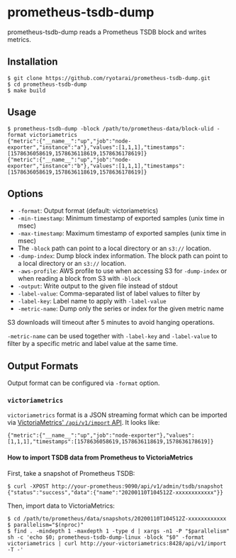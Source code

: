 # prometheus-tsdb-dump

prometheus-tsdb-dump reads a Prometheus TSDB block and writes metrics.

## Installation

```
$ git clone https://github.com/ryotarai/prometheus-tsdb-dump.git
$ cd prometheus-tsdb-dump
$ make build
```

## Usage

```
$ prometheus-tsdb-dump -block /path/to/prometheus-data/block-ulid -format victoriametrics
{"metric":{"__name__":"up","job":"node-exporter","instance":"a"},"values":[1,1,1],"timestamps":[1578636058619,1578636118619,1578636178619]}
{"metric":{"__name__":"up","job":"node-exporter","instance":"b"},"values":[1,1,1],"timestamps":[1578636058619,1578636118619,1578636178619]}
```

## Options

- `-format`: Output format (default: victoriametrics)
- `-min-timestamp`: Minimum timestamp of exported samples (unix time in msec)
- `-max-timestamp`: Maximum timestamp of exported samples (unix time in msec)
- The `-block` path can point to a local directory or an `s3://` location.
- `-dump-index`: Dump block index information. The block path can point to a
  local directory or an `s3://` location.
- `-aws-profile`: AWS profile to use when accessing S3 for `-dump-index` or
  when reading a block from S3 with `-block`
- `-output`: Write output to the given file instead of stdout
- `-label-value`: Comma-separated list of label values to filter by
- `-label-key`: Label name to apply with `-label-value`
- `-metric-name`: Dump only the series or index for the given metric name

S3 downloads will timeout after 5 minutes to avoid hanging operations.

`-metric-name` can be used together with `-label-key` and `-label-value` to
filter by a specific metric and label value at the same time.

## Output Formats

Output format can be configured via `-format` option.

### `victoriametrics`

`victoriametrics` format is a JSON streaming format which can be imported via [VictoriaMetrics' `/api/v1/import` API](https://github.com/VictoriaMetrics/VictoriaMetrics#how-to-import-time-series-data). It looks like:

```
{"metric":{"__name__":"up","job":"node-exporter"},"values":[1,1,1],"timestamps":[1578636058619,1578636118619,1578636178619]}
```

#### How to import TSDB data from Prometheus to VictoriaMetrics

First, take a snapshot of Prometheus TSDB:

```
$ curl -XPOST http://your-prometheus:9090/api/v1/admin/tsdb/snapshot
{"status":"success","data":{"name":"20200110T104512Z-xxxxxxxxxxxx"}}
```

Then, import data to VictoriaMetrics:

```
$ cd /path/to/prometheus/data/snapshots/20200110T104512Z-xxxxxxxxxxxx
$ parallelism="$(nproc)"
$ find . -mindepth 1 -maxdepth 1 -type d | xargs -n1 -P "$parallelism" sh -c 'echo $0; prometheus-tsdb-dump-linux -block "$0" -format victoriametrics | curl http://your-victoriametrics:8428/api/v1/import -T -'
```
